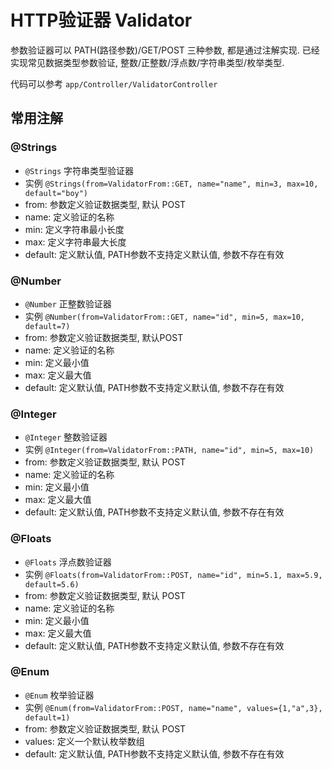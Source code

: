 # HTTP验证器 Validator

参数验证器可以 PATH(路径参数)/GET/POST 三种参数, 都是通过注解实现. 已经实现常见数据类型参数验证, 整数/正整数/浮点数/字符串类型/枚举类型.

代码可以参考 `app/Controller/ValidatorController`

## 常用注解

### @Strings

- `@Strings` 字符串类型验证器
- 实例 `@Strings(from=ValidatorFrom::GET, name="name", min=3, max=10, default="boy")`
- from: 参数定义验证数据类型, 默认 POST
- name: 定义验证的名称
- min: 定义字符串最小长度
- max: 定义字符串最大长度
- default: 定义默认值, PATH参数不支持定义默认值, 参数不存在有效

### @Number

- `@Number` 正整数验证器
- 实例 `@Number(from=ValidatorFrom::GET, name="id", min=5, max=10, default=7)`
- from: 参数定义验证数据类型, 默认POST
- name: 定义验证的名称
- min: 定义最小值
- max: 定义最大值
- default: 定义默认值, PATH参数不支持定义默认值, 参数不存在有效

### @Integer

- `@Integer` 整数验证器
- 实例 `@Integer(from=ValidatorFrom::PATH, name="id", min=5, max=10)`
- from: 参数定义验证数据类型, 默认 POST
- name: 定义验证的名称
- min: 定义最小值
- max: 定义最大值
- default: 定义默认值, PATH参数不支持定义默认值, 参数不存在有效

### @Floats

- `@Floats` 浮点数验证器
- 实例 `@Floats(from=ValidatorFrom::POST, name="id", min=5.1, max=5.9, default=5.6)`
- from: 参数定义验证数据类型, 默认 POST
- name: 定义验证的名称
- min: 定义最小值
- max: 定义最大值
- default: 定义默认值, PATH参数不支持定义默认值, 参数不存在有效

### @Enum

- `@Enum` 枚举验证器
- 实例 `@Enum(from=ValidatorFrom::POST, name="name", values={1,"a",3}, default=1)`
- from: 参数定义验证数据类型, 默认 POST
- values: 定义一个默认枚举数组
- default: 定义默认值, PATH参数不支持定义默认值, 参数不存在有效
